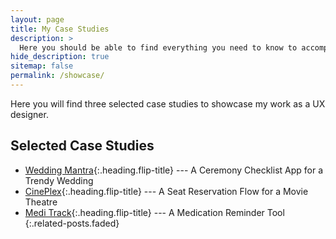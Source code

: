 ```yaml
---
layout: page
title: My Case Studies
description: >
  Here you should be able to find everything you need to know to accomplish the most common tasks when blogging with Hydejack.
hide_description: true
sitemap: false
permalink: /showcase/
---
```


Here you will find three selected case studies to showcase my work as a UX designer.

## Selected Case Studies
* [Wedding Mantra]{:.heading.flip-title} --- A Ceremony Checklist App for a Trendy Wedding
* [CinePlex]{:.heading.flip-title} --- A Seat Reservation Flow for a Movie Theatre
* [Medi Track]{:.heading.flip-title} --- A Medication Reminder Tool
{:.related-posts.faded}


[medi track]: medi_track.md
[wedding mantra]: wedding_mantra.md
[cineplex]: cineplex.md
